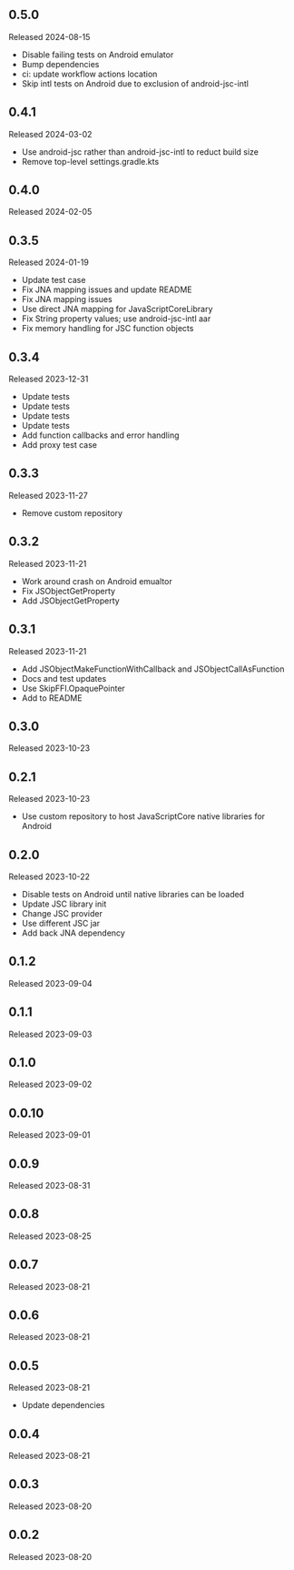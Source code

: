## 0.5.0

Released 2024-08-15

  - Disable failing tests on Android emulator
  - Bump dependencies
  - ci: update workflow actions location
  - Skip intl tests on Android due to exclusion of android-jsc-intl

## 0.4.1

Released 2024-03-02

  - Use android-jsc rather than android-jsc-intl to reduct build size
  - Remove top-level settings.gradle.kts

## 0.4.0

Released 2024-02-05


## 0.3.5

Released 2024-01-19

  - Update test case
  - Fix JNA mapping issues and update README
  - Fix JNA mapping issues
  - Use direct JNA mapping for JavaScriptCoreLibrary
  - Fix String property values; use android-jsc-intl aar
  - Fix memory handling for JSC function objects

## 0.3.4

Released 2023-12-31

  - Update tests
  - Update tests
  - Update tests
  - Update tests
  - Add function callbacks and error handling
  - Add proxy test case

## 0.3.3

Released 2023-11-27

  - Remove custom repository

## 0.3.2

Released 2023-11-21

  - Work around crash on Android emualtor
  - Fix JSObjectGetProperty
  - Add JSObjectGetProperty

## 0.3.1

Released 2023-11-21

  - Add JSObjectMakeFunctionWithCallback and JSObjectCallAsFunction
  - Docs and test updates
  - Use SkipFFI.OpaquePointer
  - Add to README

## 0.3.0

Released 2023-10-23


## 0.2.1

Released 2023-10-23

  - Use custom repository to host JavaScriptCore native libraries for Android

## 0.2.0

Released 2023-10-22

  - Disable tests on Android until native libraries can be loaded
  - Update JSC library init
  - Change JSC provider
  - Use different JSC jar
  - Add back JNA dependency

## 0.1.2

Released 2023-09-04


## 0.1.1

Released 2023-09-03


## 0.1.0

Released 2023-09-02


## 0.0.10

Released 2023-09-01


## 0.0.9

Released 2023-08-31


## 0.0.8

Released 2023-08-25


## 0.0.7

Released 2023-08-21


## 0.0.6

Released 2023-08-21


## 0.0.5

Released 2023-08-21

  - Update dependencies

## 0.0.4

Released 2023-08-21


## 0.0.3

Released 2023-08-20


## 0.0.2

Released 2023-08-20


